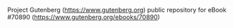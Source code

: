 Project Gutenberg (https://www.gutenberg.org) public repository for eBook #70890 (https://www.gutenberg.org/ebooks/70890)

